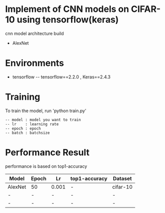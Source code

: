 # Implement of CNN models on CIFAR-10 using tensorflow(keras)
cnn model architecture build
- AlexNet

# Environments
- tensorflow
-- tensorflow==2.2.0 , Keras==2.4.3

# Training

To train the model, run 'python train.py'
```
-- model : model you want to train
-- lr    : learning rate
-- epoch : epoch
-- batch : batchsize
```

# Performance Result
performance is based on top1-accuracy

Model|Epoch|Lr|top1-accuracy|Dataset|
---|---|---|---|---|
AlexNet|50|0.001|-|cifar-10|
-|-|-|-|-|-|
-|-|-|-|-|-|

